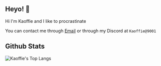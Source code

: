 ## Heyo! 👋

Hi I'm Kaoffie and I like to procrastinate

You can contact me through [Email](mailto:kaoffie@gmail.com) or through my Discord at `Kaoffie@9001`

## Github Stats

![Kaoffie's Top Langs](https://github-readme-stats.vercel.app/api/top-langs/?username=Kaoffie&layout=compact&show_icons=true&theme=radical)
